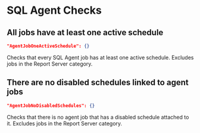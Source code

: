 # SQL Agent Checks

## All jobs have at least one active schedule
```json
"AgentJobOneActiveSchedule": {}
```

Checks that every SQL Agent job has at least one active schedule.  Excludes jobs in the Report Server category.

## There are no disabled schedules linked to agent jobs
```json
"AgentJobNoDisabledSchedules": {}
```

Checks that there is no agent job that has a disabled schedule attached to it.  Excludes jobs in the Report Server category.
